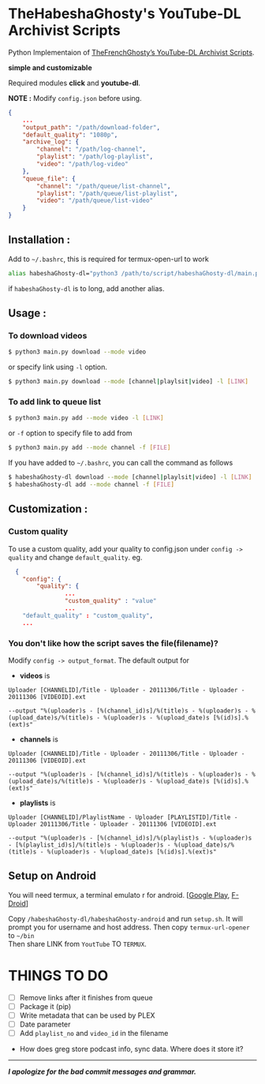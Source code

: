 # TheHabeshaGhosty's YouTube-DL Archivist Scripts
Python Implementaion of [TheFrenchGhosty’s YouTube-DL Archivist Scripts](https://github.com/TheFrenchGhosty/TheFrenchGhostys-YouTube-DL-Archivist-Scripts).

**simple and customizable**

Required modules **click** and **youtube-dl**.


**NOTE :** Modify `config.json` before using.

```json
{
	...
	"output_path": "/path/download-folder",				
	"default_quality": "1080p",
	"archive_log": {
		"channel": "/path/log-channel",
		"playlist": "/path/log-playlist",
		"video": "/path/log-video"
	},
	"queue_file": {
		"channel": "/path/queue/list-channel",
		"playlist": "/path/queue/list-playlist",
		"video": "/path/queue/list-video"
	}
}
```

## Installation :
Add to `~/.bashrc`, this is required for termux-open-url to work
```bash
alias habeshaGhosty-dl="python3 /path/to/script/habeshaGhosty-dl/main.py"
```
if `habeshaGhosty-dl` is to long, add another alias.

## Usage :
### To download videos


``` bash
$ python3 main.py download --mode video
```
or specify link using `-l` option.

```bash
$ python3 main.py download --mode [channel|playlsit|video] -l [LINK]
```

### To add link to queue list

```bash
$ python3 main.py add --mode video -l [LINK]
```
or `-f` option to specify file to add from

```bash
$ python3 main.py add --mode channel -f [FILE]
```


If you have added to `~/.bashrc`, you can call the command as follows

```bash 
$ habeshaGhosty-dl download --mode [channel|playlsit|video] -l [LINK]
$ habeshaGhosty-dl add --mode channel -f [FILE]
```

## Customization :
### Custom quality
To use a custom quality, add your quality to config.json under `config -> quality` and change `default_quality`.
eg.
```JSON
  {
	"config": {
		"quality": {
			    ...
			    "custom_quality" : "value"
			    ...
	"default_quality" : "custom_quality",
	...
```

### You don't like how the script saves the file(filename)?
Modify `config -> output_format`. The default output for

- **videos** is
	
```
Uploader [CHANNELID]/Title - Uploader - 20111306/Title - Uploader - 20111306 [VIDEOID].ext
``` 

```
--output "%(uploader)s - [%(channel_id)s]/%(title)s - %(uploader)s - %(upload_date)s/%(title)s - %(uploader)s - %(upload_date)s [%(id)s].%(ext)s"
```	

- **channels** is 

```
Uploader [CHANNELID]/Title - Uploader - 20111306/Title - Uploader - 20111306 [VIDEOID].ext
```

```
--output "%(uploader)s - [%(channel_id)s]/%(title)s - %(uploader)s - %(upload_date)s/%(title)s - %(uploader)s - %(upload_date)s [%(id)s].%(ext)s" 
```
	
- **playlists** is

```
Uploader [CHANNELID]/PlaylistName - Uploader [PLAYLISTID]/Title - Uploader 20111306/Title - Uploader - 20111306 [VIDEOID].ext
```
	
```
--output "%(uploader)s - [%(channel_id)s]/%(playlist)s - %(uploader)s - [%(playlist_id)s]/%(title)s - %(uploader)s - %(upload_date)s/%(title)s - %(uploader)s - %(upload_date)s [%(id)s].%(ext)s"
```


## Setup on Android
You will need termux, a terminal emulato r for android. [[Google Play](https://play.google.com/store/apps/details?id=com.termux), [F-Droid](https://f-droid.org/repository/browse/?fdid=com.termux)]

Copy `/habeshaGhosty-dl/habeshaGhosty-android` and run `setup.sh`. It will prompt you for  username and host address. Then copy `termux-url-opener` to `~/bin`
<br>Then share LINK from `YoutTube` TO `TERMUX`.


# THINGS TO DO
- [ ] Remove links after it finishes from queue
- [ ] Package it (pip)
- [ ] Write metadata that can be used by PLEX
- [ ] Date parameter
- [ ] Add `playlist_no` and `video_id` in the filename
- How does greg store podcast info, sync data. Where does it store it?



---
***I apologize for the bad commit messages and grammar.***

